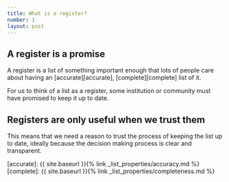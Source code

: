 ```yaml
---
title: What is a register?
number: 1
layout: post
---
```


## A register is a promise

A register is a list of something important enough that lots of people care
about having an [accurate][accurate], [complete][complete] list of it.


For us to think of a list as a register, some institution or community must
have promised to keep it up to date.

## Registers are only useful when we trust them

This means that we need a reason to trust the process of keeping the list up
to date, ideally because the decision making process is clear and transparent.


[accurate]: {{ site.baseurl }}{% link _list_properties/accuracy.md %}
[complete]: {{ site.baseurl }}{% link _list_properties/completeness.md %}
